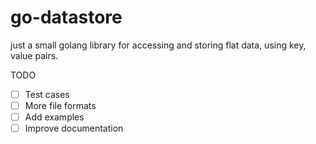 # go-datastore

just a small golang library for accessing and storing flat data, using key, value pairs.

TODO
- [ ] Test cases
- [ ] More file formats
- [ ] Add examples
- [ ] Improve documentation